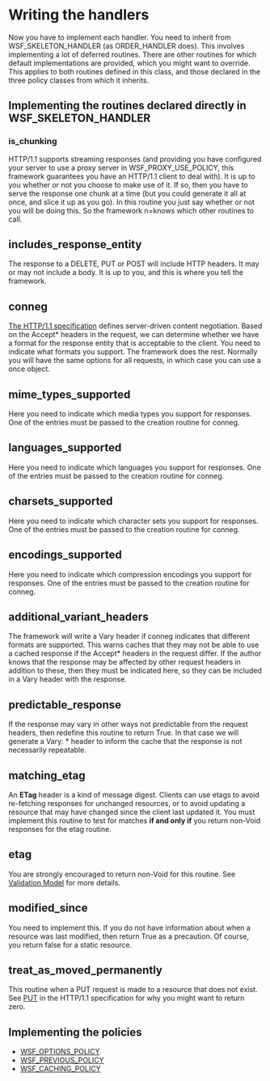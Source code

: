 # Writing the handlers

Now you have to implement each handler. You need to inherit from WSF_SKELETON_HANDLER (as ORDER_HANDLER does). This involves implementing a lot of deferred routines. There are other routines for which default implementations are provided, which you might want to override. This applies to both routines defined in this class, and those declared in the three policy classes from which it inherits.

## Implementing the routines declared directly in WSF_SKELETON_HANDLER

### is_chunking

HTTP/1.1 supports streaming responses (and providing you have configured your server to use a proxy server in WSF_PROXY_USE_POLICY, this framework guarantees you have an HTTP/1.1 client to deal with). It is up to you whether or not you choose to make use of it. If so, then you have to serve the response one chunk at a time (but you could generate it all at once, and slice it up as you go). In this routine you just say whether or not you will be doing this. So the framework n=knows which other routines to call.

## includes_response_entity

The response to a DELETE, PUT or POST will include HTTP headers. It may or may not include a body. It is up to you, and this is where you tell the framework.

## conneg

[The HTTP/1.1 specification](http://www.w3.org/Protocols/rfc2616/rfc2616-sec12.html#sec12.1) defines server-driven content negotiation. Based on the Accept* headers in the request, we can determine whether we have a format for the response entity that is acceptable to the client. You need to indicate what formats you support. The framework does the rest. Normally you will have the same options for all requests, in which case you can use a once object.

## mime_types_supported

Here you need to indicate which media types you support for responses. One of the entries must be passed to the creation routine for conneg.

## languages_supported

Here you need to indicate which languages you support for responses. One of the entries must be passed to the creation routine for conneg.


## charsets_supported

Here you need to indicate which character sets you support for responses. One of the entries must be passed to the creation routine for conneg.


## encodings_supported

Here you need to indicate which compression encodings you support for responses. One of the entries must be passed to the creation routine for conneg.

## additional_variant_headers

The framework will write a Vary header if conneg indicates that different formats are supported. This warns caches that they may not be able to use a cached response if the Accept* headers in the request differ. If the author knows that the response may be affected by other request headers in addition to these, then they must be indicated here, so they can be included in a Vary header with the response.

## predictable_response

If the response may vary in other ways not predictable from the request headers, then redefine this routine to return True. In that case we will generate a Vary: * header to inform the cache that the response is not necessarily repeatable.

## matching_etag

An **ETag** header is a kind of message digest. Clients can use etags to avoid re-fetching responses for unchanged resources, or to avoid updating a resource that may have changed since the client last updated it.
You must implement this routine to test for matches **if and only if** you return non-Void responses for the etag routine. 

## etag

You are strongly encouraged to return non-Void for this routine. See [Validation Model](http://www.w3.org/Protocols/rfc2616/rfc2616-sec13.html#sec13.3) for more details.

## modified_since

You need to implement this. If you do not have information about when a resource was last modified, then return True as a precaution. Of course, you return false for a static resource.

## treat_as_moved_permanently

This routine when a PUT request is made to a resource that does not exist. See [PUT](http://www.w3.org/Protocols/rfc2616/rfc2616-sec9.html#sec9.6) in the HTTP/1.1 specification for why you might want to return zero.

## Implementing the policies

* [WSF_OPTIONS_POLICY](./WSF_OPTIONS_POLICY)
* [WSF_PREVIOUS_POLICY](./WSF_PREVIOUS_POLICY)
* [WSF_CACHING_POLICY](./WSF_CACHING_POLICY)
